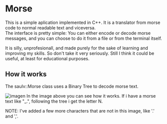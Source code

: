 # Morse
This is a simple aplication implemented in C++.
It is a translator from morse code to normal readable text and viceversa. <br>
The interface is pretty simple: You can either encode or decode morse messages, and you can choose to do it from a file or from the terminal itself.

It is silly, unprofesionall, and made purely for the sake of learning and improving my skills. So don't take it very seriously. Still I think it could be useful, at least for educational purposes.

## How it works
The saulv::Morse class uses a Binary Tree to decode morse text.

![imagen](https://user-images.githubusercontent.com/84346214/206912776-2b6f7f10-bcf6-4f73-a5dc-aab5743c1db8.png)
In the image above you can see how it works. If i have a morse text like "\_\.", following the tree i get the letter N.

  NOTE: I've added a few more characters that are not in this image, like '.' and ','.
